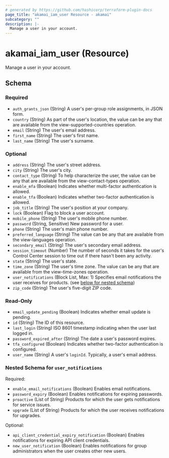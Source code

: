 ```yaml
---
# generated by https://github.com/hashicorp/terraform-plugin-docs
page_title: "akamai_iam_user Resource - akamai"
subcategory: ""
description: |-
  Manage a user in your account.
---
```


# akamai_iam_user (Resource)

Manage a user in your account.



<!-- schema generated by tfplugindocs -->
## Schema

### Required

- `auth_grants_json` (String) A user's per-group role assignments, in JSON form.
- `country` (String) As part of the user's location, the value can be any that are available from the view-supported-countries operation.
- `email` (String) The user's email address.
- `first_name` (String) The user's first name.
- `last_name` (String) The user's surname.

### Optional

- `address` (String) The user's street address.
- `city` (String) The user's city.
- `contact_type` (String) To help characterize the user, the value can be any that are available from the view-contact-types operation.
- `enable_mfa` (Boolean) Indicates whether multi-factor authentication is allowed.
- `enable_tfa` (Boolean) Indicates whether two-factor authentication is allowed.
- `job_title` (String) The user's position at your company.
- `lock` (Boolean) Flag to block a user account.
- `mobile_phone` (String) The user's mobile phone number.
- `password` (String, Sensitive) New password for a user.
- `phone` (String) The user's main phone number.
- `preferred_language` (String) The value can be any that are available from the view-languages operation.
- `secondary_email` (String) The user's secondary email address.
- `session_timeout` (Number) The number of seconds it takes for the user's Control Center session to time out if there hasn't been any activity.
- `state` (String) The user's state.
- `time_zone` (String) The user's time zone. The value can be any that are available from the view-time-zones operation.
- `user_notifications` (Block List, Max: 1) Specifies email notifications the user receives for products. (see [below for nested schema](#nestedblock--user_notifications))
- `zip_code` (String) The user's five-digit ZIP code.

### Read-Only

- `email_update_pending` (Boolean) Indicates whether email update is pending.
- `id` (String) The ID of this resource.
- `last_login` (String) ISO 8601 timestamp indicating when the user last logged in.
- `password_expired_after` (String) The date a user's password expires.
- `tfa_configured` (Boolean) Indicates whether two-factor authentication is configured.
- `user_name` (String) A user's `loginId`. Typically, a user's email address.

<a id="nestedblock--user_notifications"></a>
### Nested Schema for `user_notifications`

Required:

- `enable_email_notifications` (Boolean) Enables email notifications.
- `password_expiry` (Boolean) Enables notifications for expiring passwords.
- `proactive` (List of String) Products for which the user gets notifications for service issues.
- `upgrade` (List of String) Products for which the user receives notifications for upgrades.

Optional:

- `api_client_credential_expiry_notification` (Boolean) Enables notifications for expiring API client credentials.
- `new_user_notification` (Boolean) Enables notifications for group administrators when the user creates other new users.
